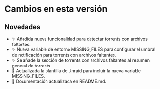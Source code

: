 # Cambios en esta versión

## Novedades
- ✨ Añadida nueva funcionalidad para detectar torrents con archivos faltantes.
- ✨ Nueva variable de entorno MISSING_FILES para configurar el umbral de notificación para torrents con archivos faltantes.
- ✨ Se añade la sección de torrents con archivos faltantes al resumen general de torrents.
- 🔄 Actualizada la plantilla de Unraid para incluir la nueva variable MISSING_FILES.
- 📝 Documentación actualizada en README.md.



